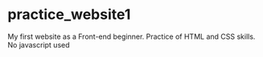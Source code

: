 # practice_website1
My first website as a Front-end beginner.
Practice of HTML and CSS skills. No javascript used
